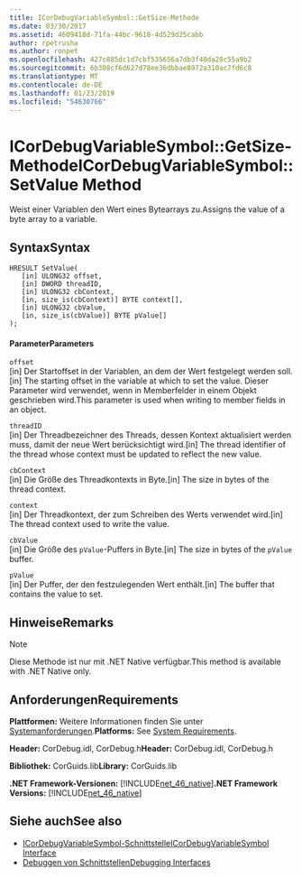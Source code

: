 ```yaml
---
title: ICorDebugVariableSymbol::GetSize-Methode
ms.date: 03/30/2017
ms.assetid: 4609418d-71fa-44bc-9618-4d529d25cabb
author: rpetrusha
ms.author: ronpet
ms.openlocfilehash: 427c885dc1d7cbf535656a7db3f40da28c55a9b2
ms.sourcegitcommit: 6b308cf6d627d78ee36dbbae8972a310ac7fd6c8
ms.translationtype: MT
ms.contentlocale: de-DE
ms.lasthandoff: 01/23/2019
ms.locfileid: "54630766"
---
```

# <a name="icordebugvariablesymbolsetvalue-method"></a><span data-ttu-id="39592-102">ICorDebugVariableSymbol::GetSize-Methode</span><span class="sxs-lookup"><span data-stu-id="39592-102">ICorDebugVariableSymbol::SetValue Method</span></span>
<span data-ttu-id="39592-103">Weist einer Variablen den Wert eines Bytearrays zu.</span><span class="sxs-lookup"><span data-stu-id="39592-103">Assigns the value of a byte array to a variable.</span></span>  
  
## <a name="syntax"></a><span data-ttu-id="39592-104">Syntax</span><span class="sxs-lookup"><span data-stu-id="39592-104">Syntax</span></span>  
  
```  
HRESULT SetValue(  
   [in] ULONG32 offset,  
   [in] DWORD threadID,  
   [in] ULONG32 cbContext,  
   [in, size_is(cbContext)] BYTE context[],  
   [in] ULONG32 cbValue,  
   [in, size_is(cbValue)] BYTE pValue[]  
);  
```  
  
#### <a name="parameters"></a><span data-ttu-id="39592-105">Parameter</span><span class="sxs-lookup"><span data-stu-id="39592-105">Parameters</span></span>  
 `offset`  
 <span data-ttu-id="39592-106">[in] Der Startoffset in der Variablen, an dem der Wert festgelegt werden soll.</span><span class="sxs-lookup"><span data-stu-id="39592-106">[in] The starting offset in the variable at which to set the value.</span></span> <span data-ttu-id="39592-107">Dieser Parameter wird verwendet, wenn in Memberfelder in einem Objekt geschrieben wird.</span><span class="sxs-lookup"><span data-stu-id="39592-107">This parameter is used when writing to member fields in an object.</span></span>  
  
 `threadID`  
 <span data-ttu-id="39592-108">[in] Der Threadbezeichner des Threads, dessen Kontext aktualisiert werden muss, damit der neue Wert berücksichtigt wird.</span><span class="sxs-lookup"><span data-stu-id="39592-108">[in] The thread identifier of the thread whose context must be updated to reflect the new value.</span></span>  
  
 `cbContext`  
 <span data-ttu-id="39592-109">[in] Die Größe des Threadkontexts in Byte.</span><span class="sxs-lookup"><span data-stu-id="39592-109">[in] The size in bytes of the thread context.</span></span>  
  
 `context`  
 <span data-ttu-id="39592-110">[in] Der Threadkontext, der zum Schreiben des Werts verwendet wird.</span><span class="sxs-lookup"><span data-stu-id="39592-110">[in] The thread context used to write the value.</span></span>  
  
 `cbValue`  
 <span data-ttu-id="39592-111">[in] Die Größe des `pValue`-Puffers in Byte.</span><span class="sxs-lookup"><span data-stu-id="39592-111">[in] The size in bytes of the `pValue` buffer.</span></span>  
  
 `pValue`  
 <span data-ttu-id="39592-112">[in] Der Puffer, der den festzulegenden Wert enthält.</span><span class="sxs-lookup"><span data-stu-id="39592-112">[in] The buffer that contains the value to set.</span></span>  
  
## <a name="remarks"></a><span data-ttu-id="39592-113">Hinweise</span><span class="sxs-lookup"><span data-stu-id="39592-113">Remarks</span></span>  
  
> [!NOTE]
>  <span data-ttu-id="39592-114">Diese Methode ist nur mit .NET Native verfügbar.</span><span class="sxs-lookup"><span data-stu-id="39592-114">This method is available with .NET Native only.</span></span>  
  
## <a name="requirements"></a><span data-ttu-id="39592-115">Anforderungen</span><span class="sxs-lookup"><span data-stu-id="39592-115">Requirements</span></span>  
 <span data-ttu-id="39592-116">**Plattformen:** Weitere Informationen finden Sie unter [Systemanforderungen](../../../../docs/framework/get-started/system-requirements.md).</span><span class="sxs-lookup"><span data-stu-id="39592-116">**Platforms:** See [System Requirements](../../../../docs/framework/get-started/system-requirements.md).</span></span>  
  
 <span data-ttu-id="39592-117">**Header:** CorDebug.idl, CorDebug.h</span><span class="sxs-lookup"><span data-stu-id="39592-117">**Header:** CorDebug.idl, CorDebug.h</span></span>  
  
 <span data-ttu-id="39592-118">**Bibliothek:** CorGuids.lib</span><span class="sxs-lookup"><span data-stu-id="39592-118">**Library:** CorGuids.lib</span></span>  
  
 <span data-ttu-id="39592-119">**.NET Framework-Versionen:** [!INCLUDE[net_46_native](../../../../includes/net-46-native-md.md)]</span><span class="sxs-lookup"><span data-stu-id="39592-119">**.NET Framework Versions:** [!INCLUDE[net_46_native](../../../../includes/net-46-native-md.md)]</span></span>  
  
## <a name="see-also"></a><span data-ttu-id="39592-120">Siehe auch</span><span class="sxs-lookup"><span data-stu-id="39592-120">See also</span></span>
- [<span data-ttu-id="39592-121">ICorDebugVariableSymbol-Schnittstelle</span><span class="sxs-lookup"><span data-stu-id="39592-121">ICorDebugVariableSymbol Interface</span></span>](../../../../docs/framework/unmanaged-api/debugging/icordebugvariablesymbol-interface.md)
- [<span data-ttu-id="39592-122">Debuggen von Schnittstellen</span><span class="sxs-lookup"><span data-stu-id="39592-122">Debugging Interfaces</span></span>](../../../../docs/framework/unmanaged-api/debugging/debugging-interfaces.md)
